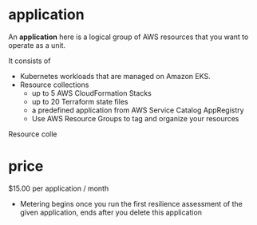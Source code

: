 


# application
An **application** here is a logical group of AWS resources that you want to operate as a unit. 

It consists of 
- Kubernetes workloads that are managed on Amazon EKS.
- Resource collections
  - up to 5 AWS CloudFormation Stacks
  - up to 20 Terraform state files
  - a predefined application from AWS Service Catalog AppRegistry
  - Use AWS Resource Groups to tag and organize your resources

Resource colle
# price
$15.00 per application / month
- Metering begins once you run the first resilience assessment of the given application, ends after you delete this application
